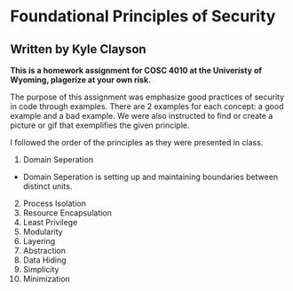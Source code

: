 Foundational Principles of Security 
====================================

Written by Kyle Clayson
-----------------------

**This is a homework assignment for COSC 4010 at the Univeristy of Wyoming, plagerize at your own risk.**

 
The purpose of this assignment was emphasize good practices of security in code through examples. There are 2 examples for each concept: a good example and a bad example. We were also instructed to find or create a picture or gif that exemplifies the given principle.  

I followed the order of the principles as they were presented in class. 

1. Domain Seperation
- Domain Seperation is setting up and maintaining boundaries between distinct units.
2. Process Isolation
3. Resource Encapsulation
4. Least Privilege
5. Modularity
6. Layering
7. Abstraction
8. Data Hiding
9. Simplicity
10. Minimization

